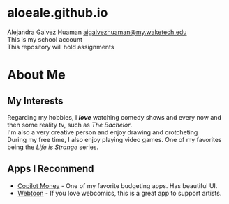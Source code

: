 # aloeale.github.io
Alejandra Galvez Huaman 
 aigalvezhuaman@my.waketech.edu  
 This is my school account  
This repository will hold assignments

# About Me
## My Interests
Regarding my hobbies, I _**love**_ watching comedy shows and every now and then some reality tv, such as _The Bachelor_.    
I'm also a very creative person and enjoy drawing and crotcheting  
During my free time, I also enjoy playing video games. One of my favorites being the _Life is Strange_ series. 

## Apps I Recommend
- [Copilot Money](https://copilot.money/) - One of my favorite budgeting apps. Has beautiful UI.
- [Webtoon](https://www.webtoons.com/en/) - If you love webcomics, this is a great app to support artists.
